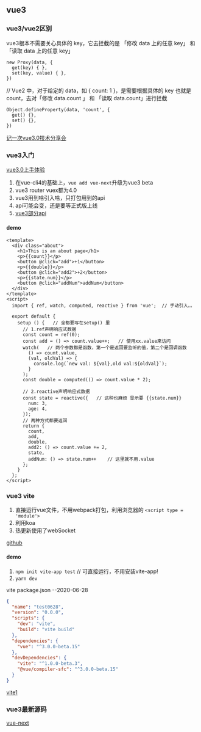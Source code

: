 ## vue3

### vue3/vue2区别
vue3根本不需要关心具体的 key，它去拦截的是 「修改 data 上的任意 key」 和 「读取 data 上的任意 key」

```
new Proxy(data, {
  get(key) { },
  set(key, value) { },
})
```
// Vue2 中，对于给定的 data，如 { count: 1 }，是需要根据具体的 key 也就是 count，去对「修改 data.count 」 和 「读取 data.count」进行拦截
```
Object.defineProperty(data, 'count', {
  get() {},
  set() {},
})
```

[记一次vue3.0技术分享会](https://segmentfault.com/a/1190000022719461)

### vue3入门

[vue3.0上手体验](https://www.cnblogs.com/wjaaron/p/12993385.html)

1. 在vue-cli4的基础上，`vue add vue-next`升级为vue3 beta
2. vue3 router vuex都为4.0
3. vue3用到啥引入啥，只打包用到的api
4. api可能会变，还是要等正式版上线
5. [vue3部分api](https://composition-api.vuejs.org/zh/)

#### demo

```vue
<template>
  <div class="about">
    <h1>This is an about page</h1>
    <p>{{count}}</p>
    <button @click="add">+1</button>
    <p>{{double}}</p>
    <button @click="add2">+2</button>
    <p>{{state.num}}</p>
    <button @click="addNum">addNum</button>
  </div>
</template>
<script>
  import { ref, watch, computed, reactive } from 'vue';  // 手动引入。。

  export default {
    setup () {   // 全都要写在setup() 里
      // 1.ref声明响应式数据
      const count = ref(0);
      const add = () => count.value++;   // 使用xx.value来访问
      watch(   // 两个参数都是函数，第一个是返回要监听的值，第二个是回调函数
        () => count.value,
        (val, oldVal) => {
          console.log(`new val: ${val},old val:${oldVal}`);
        }
      );
      const double = computed(() => count.value * 2);

      // 2.reactive声明响应式数据
      const state = reactive({   // 这种也麻烦 显示要 {{state.num}}
        num: 3,
        age: 4,
      });
      // 两种方式都要返回
      return {
        count,
        add,
        double,
        add2: () => count.value += 2,
        state,
        addNum: () => state.num++    // 这里就不用.value
      };
    }
  };
</script>
```
### vue3 vite 

1. 直接运行vue文件，不用webpack打包，利用浏览器的 `<script type = 'module'>`
2. 利用koa
3. 热更新使用了webSocket   

[github](https://github.com/vitejs/vite)

#### demo

1. `npm init vite-app test` // 可直接运行，不用安装vite-app!
2. `yarn dev`

vite package.json  --2020-06-28
```json
{
  "name": "test0628",
  "version": "0.0.0",
  "scripts": {
    "dev": "vite",
    "build": "vite build"
  },
  "dependencies": {
    "vue": "^3.0.0-beta.15"
  },
  "devDependencies": {
    "vite": "^1.0.0-beta.3",
    "@vue/compiler-sfc": "^3.0.0-beta.15"
  }
}
```

[vite1](https://segmentfault.com/a/1190000023009604)

### vue3最新源码

[vue-next](https://github.com/vuejs/vue-next)


